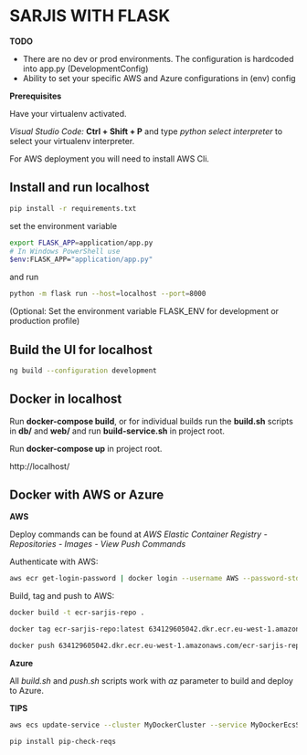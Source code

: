 # SARJIS WITH FLASK

**TODO**

- There are no dev or prod environments. The configuration is hardcoded into app.py (DevelopmentConfig)
- Ability to set your specific AWS and Azure configurations in (env) config

**Prerequisites**

Have your virtualenv activated.

*Visual Studio Code:* **Ctrl + Shift + P** and type *python select interpreter* to select your virtualenv interpreter.

For AWS deployment you will need to install AWS Cli.

## Install and run localhost

```bash
pip install -r requirements.txt
```

set the environment variable
```bash
export FLASK_APP=application/app.py
# In Windows PowerShell use
$env:FLASK_APP="application/app.py"
```
and run
```bash
python -m flask run --host=localhost --port=8000
```

(Optional: Set the environment variable FLASK_ENV for development or production profile)

## Build the UI for localhost

```bash
ng build --configuration development
```

## Docker in localhost

Run **docker-compose build**, or for individual builds run the **build.sh** scripts in **db/** and **web/** and run **build-service.sh** in project root.

Run **docker-compose up** in project root.

http://localhost/

## Docker with AWS or Azure

**AWS**

Deploy commands can be found at *AWS Elastic Container Registry - Repositories - Images - View Push Commands* 

Authenticate with AWS:
```bash
aws ecr get-login-password | docker login --username AWS --password-stdin 634129605042.dkr.ecr.eu-west-1.amazonaws.com
```

Build, tag and push to AWS:

```bash
docker build -t ecr-sarjis-repo .

docker tag ecr-sarjis-repo:latest 634129605042.dkr.ecr.eu-west-1.amazonaws.com/ecr-sarjis-repo:latest

docker push 634129605042.dkr.ecr.eu-west-1.amazonaws.com/ecr-sarjis-repo:latest
```

**Azure**

All *build.sh* and *push.sh* scripts work with *az* parameter to build and deploy to Azure.

**TIPS**

```bash
aws ecs update-service --cluster MyDockerCluster --service MyDockerEcsService2 --force-new-deployment
```

```bash
pip install pip-check-reqs
```

